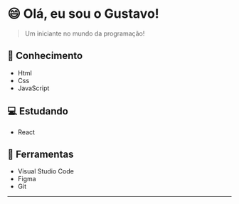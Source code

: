 # 😄 Olá, eu sou o Gustavo!

> Um iniciante no mundo da programação!
 
## 🧐 Conhecimento
- Html
- Css
- JavaScript

## 💻 Estudando
- React

## 🔧 Ferramentas
- Visual Studio Code
- Figma
- Git
---

